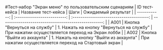 #Тест-набор "Экран меню" по пользовательским сценариям
| ID тест-кейса | Название тест-кейса | Шаги | Ожидаемый результат |
| ------------: | :--------------------------: | :---------------------------------------: | ----------------------------------------------------: |
| A001 | Кнопка "Вернуться на службу" | 1. Нажать на кнопку "Вернуться на службу" | При нажатии осуществляется переход на Экран лобби |
| A002 | Кнопка "Выйти из аккаунта" | 1. Нажать на кнопку "Выйти из аккаунта" | При нажатии осуществляется переход на Стартовый экран |
